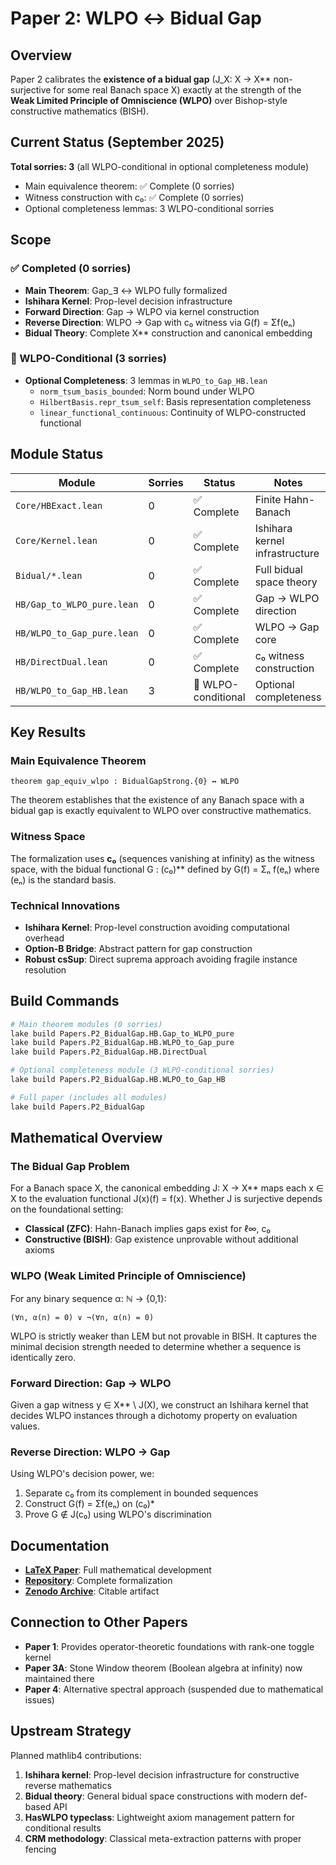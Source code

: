 # Paper 2: WLPO ↔ Bidual Gap

## Overview

Paper 2 calibrates the **existence of a bidual gap** (J_X: X → X** non-surjective for some real Banach space X)
exactly at the strength of the **Weak Limited Principle of Omniscience (WLPO)** over Bishop-style
constructive mathematics (BISH).

## Current Status (September 2025)

**Total sorries: 3** (all WLPO-conditional in optional completeness module)
- Main equivalence theorem: ✅ Complete (0 sorries)
- Witness construction with c₀: ✅ Complete (0 sorries)  
- Optional completeness lemmas: 3 WLPO-conditional sorries

## Scope

### ✅ Completed (0 sorries)
- **Main Theorem**: Gap_∃ ↔ WLPO fully formalized
- **Ishihara Kernel**: Prop-level decision infrastructure
- **Forward Direction**: Gap → WLPO via kernel construction
- **Reverse Direction**: WLPO → Gap with c₀ witness via G(f) = Σf(eₙ)
- **Bidual Theory**: Complete X** construction and canonical embedding

### 🔧 WLPO-Conditional (3 sorries)
- **Optional Completeness**: 3 lemmas in `WLPO_to_Gap_HB.lean`
  - `norm_tsum_basis_bounded`: Norm bound under WLPO
  - `HilbertBasis.repr_tsum_self`: Basis representation completeness
  - `linear_functional_continuous`: Continuity of WLPO-constructed functional

## Module Status

| Module | Sorries | Status | Notes |
|--------|---------|--------|-------|
| `Core/HBExact.lean` | 0 | ✅ Complete | Finite Hahn-Banach |
| `Core/Kernel.lean` | 0 | ✅ Complete | Ishihara kernel infrastructure |
| `Bidual/*.lean` | 0 | ✅ Complete | Full bidual space theory |
| `HB/Gap_to_WLPO_pure.lean` | 0 | ✅ Complete | Gap → WLPO direction |
| `HB/WLPO_to_Gap_pure.lean` | 0 | ✅ Complete | WLPO → Gap core |
| `HB/DirectDual.lean` | 0 | ✅ Complete | c₀ witness construction |
| `HB/WLPO_to_Gap_HB.lean` | 3 | 🔧 WLPO-conditional | Optional completeness |

## Key Results

### Main Equivalence Theorem
```lean
theorem gap_equiv_wlpo : BidualGapStrong.{0} ↔ WLPO
```

The theorem establishes that the existence of any Banach space with a bidual gap
is exactly equivalent to WLPO over constructive mathematics.

### Witness Space
The formalization uses **c₀** (sequences vanishing at infinity) as the witness space,
with the bidual functional G : (c₀)** defined by G(f) = Σₙ f(eₙ) where (eₙ) is the standard basis.

### Technical Innovations
- **Ishihara Kernel**: Prop-level construction avoiding computational overhead
- **Option-B Bridge**: Abstract pattern for gap construction
- **Robust csSup**: Direct suprema approach avoiding fragile instance resolution

## Build Commands

```bash
# Main theorem modules (0 sorries)
lake build Papers.P2_BidualGap.HB.Gap_to_WLPO_pure
lake build Papers.P2_BidualGap.HB.WLPO_to_Gap_pure
lake build Papers.P2_BidualGap.HB.DirectDual

# Optional completeness module (3 WLPO-conditional sorries)
lake build Papers.P2_BidualGap.HB.WLPO_to_Gap_HB

# Full paper (includes all modules)
lake build Papers.P2_BidualGap
```

## Mathematical Overview

### The Bidual Gap Problem
For a Banach space X, the canonical embedding J: X → X** maps each x ∈ X to the
evaluation functional J(x)(f) = f(x). Whether J is surjective depends on the
foundational setting:
- **Classical (ZFC)**: Hahn-Banach implies gaps exist for ℓ∞, c₀
- **Constructive (BISH)**: Gap existence unprovable without additional axioms

### WLPO (Weak Limited Principle of Omniscience)
For any binary sequence α: ℕ → {0,1}:
```
(∀n, α(n) = 0) ∨ ¬(∀n, α(n) = 0)
```

WLPO is strictly weaker than LEM but not provable in BISH. It captures the
minimal decision strength needed to determine whether a sequence is identically zero.

### Forward Direction: Gap → WLPO
Given a gap witness y ∈ X** \ J(X), we construct an Ishihara kernel that
decides WLPO instances through a dichotomy property on evaluation values.

### Reverse Direction: WLPO → Gap
Using WLPO's decision power, we:
1. Separate c₀ from its complement in bounded sequences
2. Construct G(f) = Σf(eₙ) on (c₀)*
3. Prove G ∉ J(c₀) using WLPO's discrimination

## Documentation

- **[LaTeX Paper](documentation/paper-final.tex)**: Full mathematical development
- **[Repository](https://github.com/AICardiologist/FoundationRelativity)**: Complete formalization
- **[Zenodo Archive](https://doi.org/10.5281/zenodo.13356587)**: Citable artifact

## Connection to Other Papers

- **Paper 1**: Provides operator-theoretic foundations with rank-one toggle kernel
- **Paper 3A**: Stone Window theorem (Boolean algebra at infinity) now maintained there
- **Paper 4**: Alternative spectral approach (suspended due to mathematical issues)

## Upstream Strategy

Planned mathlib4 contributions:
1. **Ishihara kernel**: Prop-level decision infrastructure for constructive reverse mathematics
2. **Bidual theory**: General bidual space constructions with modern def-based API
3. **HasWLPO typeclass**: Lightweight axiom management pattern for conditional results
4. **CRM methodology**: Classical meta-extraction patterns with proper fencing